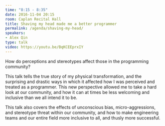 ```yaml
---
time: "8:15 - 8:35"
date: 2016-11-04 20:15
room: Caplan Recital Hall
title: Shaving my head made me a better programmer
permalink: /agenda/shaving-my-head/
speakers:
- Alex Qin
type: talk
video: https://youtu.be/BqKCEEprxIY
---
```


How do perceptions and stereotypes affect those in the programming community?

This talk tells the true story of my physical transformation, and the surprising and drastic ways in which it affected how I was perceived and treated as a programmer. This new perspective allowed me to take a hard look at our community, and how it can at times be less welcoming and inclusive than we all intend it to be.

This talk also covers the effects of unconscious bias, micro-aggressions, and stereotype threat within our community, and how to make engineering teams and our entire field more inclusive to all, and thusly more successful.